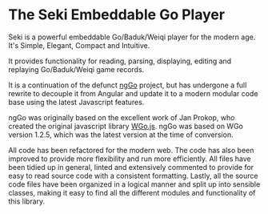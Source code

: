 # The Seki Embeddable Go Player
Seki is a powerful embeddable Go/Baduk/Weiqi player for the modern age. It's Simple, Elegant, Compact and Intuitive.

It provides functionality for reading, parsing, displaying, editing and replaying Go/Baduk/Weiqi game records.

It is a continuation of the defunct [ngGo](https://github.com/adamreisnz/ngGo) project, but has undergone a full rewrite to decouple it from Angular and update it to a modern modular code base using the latest Javascript features.

ngGo was originally based on the excellent work of Jan Prokop, who created the original javascript library [WGo.js](http://wgo.waltheri.net/). ngGo was based on WGo version 1.2.5, which was the latest version at the time of conversion.

All code has been refactored for the modern web. The code has also been improved to provide more flexibility and run more efficiently. All files have been tidied up in general, linted and extensively commented to provide for easy to read source code with a consistent formatting. Lastly, all the source code files have been organized in a logical manner and split up into sensible classes, making it easy to find all the different modules and functionality of this library.
